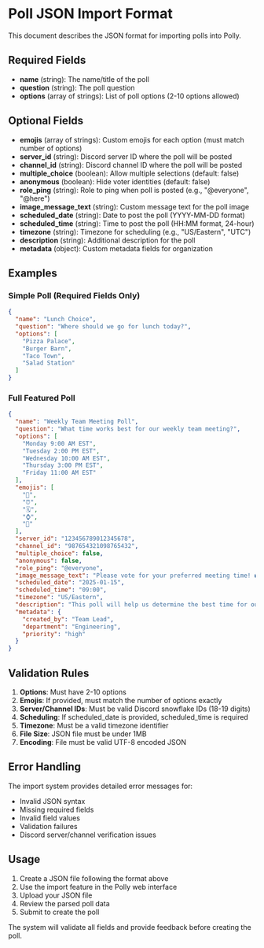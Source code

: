 # Poll JSON Import Format

This document describes the JSON format for importing polls into Polly.

## Required Fields

- **name** (string): The name/title of the poll
- **question** (string): The poll question
- **options** (array of strings): List of poll options (2-10 options allowed)

## Optional Fields

- **emojis** (array of strings): Custom emojis for each option (must match number of options)
- **server_id** (string): Discord server ID where the poll will be posted
- **channel_id** (string): Discord channel ID where the poll will be posted
- **multiple_choice** (boolean): Allow multiple selections (default: false)
- **anonymous** (boolean): Hide voter identities (default: false)
- **role_ping** (string): Role to ping when poll is posted (e.g., "@everyone", "@here")
- **image_message_text** (string): Custom message text for the poll image
- **scheduled_date** (string): Date to post the poll (YYYY-MM-DD format)
- **scheduled_time** (string): Time to post the poll (HH:MM format, 24-hour)
- **timezone** (string): Timezone for scheduling (e.g., "US/Eastern", "UTC")
- **description** (string): Additional description for the poll
- **metadata** (object): Custom metadata fields for organization

## Examples

### Simple Poll (Required Fields Only)
```json
{
  "name": "Lunch Choice",
  "question": "Where should we go for lunch today?",
  "options": [
    "Pizza Palace",
    "Burger Barn", 
    "Taco Town",
    "Salad Station"
  ]
}
```

### Full Featured Poll
```json
{
  "name": "Weekly Team Meeting Poll",
  "question": "What time works best for our weekly team meeting?",
  "options": [
    "Monday 9:00 AM EST",
    "Tuesday 2:00 PM EST", 
    "Wednesday 10:00 AM EST",
    "Thursday 3:00 PM EST",
    "Friday 11:00 AM EST"
  ],
  "emojis": [
    "📅",
    "⏰", 
    "🗓️",
    "⌚",
    "📆"
  ],
  "server_id": "123456789012345678",
  "channel_id": "987654321098765432",
  "multiple_choice": false,
  "anonymous": false,
  "role_ping": "@everyone",
  "image_message_text": "Please vote for your preferred meeting time! 🗳️",
  "scheduled_date": "2025-01-15",
  "scheduled_time": "09:00",
  "timezone": "US/Eastern",
  "description": "This poll will help us determine the best time for our weekly team meetings.",
  "metadata": {
    "created_by": "Team Lead",
    "department": "Engineering",
    "priority": "high"
  }
}
```

## Validation Rules

1. **Options**: Must have 2-10 options
2. **Emojis**: If provided, must match the number of options exactly
3. **Server/Channel IDs**: Must be valid Discord snowflake IDs (18-19 digits)
4. **Scheduling**: If scheduled_date is provided, scheduled_time is required
5. **Timezone**: Must be a valid timezone identifier
6. **File Size**: JSON file must be under 1MB
7. **Encoding**: File must be valid UTF-8 encoded JSON

## Error Handling

The import system provides detailed error messages for:
- Invalid JSON syntax
- Missing required fields
- Invalid field values
- Validation failures
- Discord server/channel verification issues

## Usage

1. Create a JSON file following the format above
2. Use the import feature in the Polly web interface
3. Upload your JSON file
4. Review the parsed poll data
5. Submit to create the poll

The system will validate all fields and provide feedback before creating the poll.

